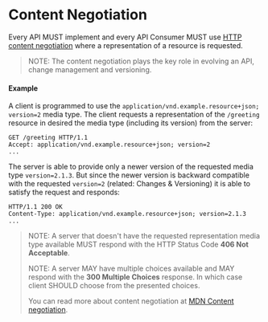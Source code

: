 # Content Negotiation
Every API MUST implement and every API Consumer MUST use [HTTP content negotiation](https://tools.ietf.org/html/rfc7231#section-3.4) where a representation of a resource is requested.

> NOTE: The content negotiation plays the key role in evolving an API, change management and versioning.

#### Example
A client is programmed to use the `application/vnd.example.resource+json; version=2` media type. The client requests a representation of the `/greeting` resource in desired the media type (including its version) from the server:

```
GET /greeting HTTP/1.1
Accept: application/vnd.example.resource+json; version=2
...
```

The server is able to provide only a newer version of the requested media type `version=2.1.3`. But since the newer version is backward compatible with the requested `version=2` (related: Changes & Versioning) it is able to satisfy the request and responds:

```
HTTP/1.1 200 OK
Content-Type: application/vnd.example.resource+json; version=2.1.3
...
```

> NOTE: A server that doesn't have the requested representation media type available MUST respond with the HTTP Status Code **406 Not Acceptable**. 
> 
> NOTE: A server MAY have multiple choices available and MAY respond with the **300 Multiple Choices** response. In which case client SHOULD choose from the presented choices.
> 
> You can read more about content negotiation at [MDN Content negotiation](https://developer.mozilla.org/en-US/docs/Web/HTTP/Content_negotiation).
